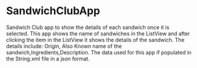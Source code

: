 # SandwichClubApp
 Sandwich Club app to show the details of each sandwich once it is selected.
 This app shows the name of sandwiches in the ListView and after clicking the item in the ListView it shows the details of the sandwich.
 The details include: Origin, Also Known name of the sandwich,Ingredients,Description.
 The data used for this app if populated in the String.xml file in a json format.
 
